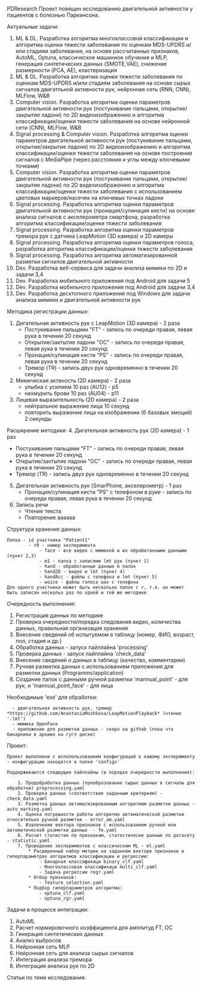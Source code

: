 PDResearch 
Проект повящен исследованию двигательной активности у пациентов с болезнью Паркинсона.

Актуальные задачи:
1. ML & DL. Разработка алгоритма многоклассовой классификации и алгоритма оценки тяжести заболевания по оценкам MDS-UPDRS и/или стадиям заболевания, на основе рассчитанных признаков, AutoML, Optuna, классическое машинное обучение и MLP, генерация синтетических данных (SMOTE,VAE), снижение размерности (PCA, AE), кластеризация
3. ML & DL. Разработка алгоритма оценки тяжести заболевания по оценкам MDS-UPDRS и/или стадиям заболевания на основе сырых сигналов двигатльной активности рук, нейронная сеть (RNN, CNN), MLFlow, W&B
3. Computer vision. Разработка алгоритма оценки параметров двигательной активности рук (постукивание пальцами, открытие/закрытие ладони) по 2D видеоизображению и алгоритма классификации/оценки тяжести заболевания на основе нейронной сети (CNN), MLFlow, W&B
4. Signal processing & Computer vision. Разработка алгоритма оценки параметров двигательной активности рук (постукивание пальцами, открытие/закрытие ладони) по 2D видеоизображению и алгоритма классификации/оценки тяжести заболевания на основе построения сигналов с MediaPipe (через расстояния и углы между ключевыми точками)
5. Computer vision. Разработка алгоритма оценки параметров двигательной активности рук (постукивание пальцами, открытие/закрытие ладони) по 2D видеоизображению и алгоритма классификации/оценки тяжести заболевания с использованием цветовых маркеров/насечек на ключевых точках ладони 
6. Signal processing. Разработка алгоритма оценки параметров двигательной активности рук (пронация/супинация кисти) на основе анализа сигналов с акселерометра смартфона, разработка алгоритма классификации/оценки тяжести заболевания 
7. Signal processing. Разработка алгоритма оценки параметров тремора рук с датчика LeapMotion (3D камера) и 2D камеры 
8. Signal processing. Разработка алгоритма оценки параметров голоса, разработка алгоритма классификации/оценки тяжести заболевания 
9. Signal processing. Разработка алгоритма автоматизированной разметки сигналов двигательной активности
9. Dev. Разработка веб-сервиса для задачи анализа мимики по 2D и задачи 3,4 
10. Dev. Разработка мобильного приложения под Android для задачи 5 
11. Dev. Разработка мобильного приложения под Android для задачи 3,4 
12. Dev. Разработка десктопного приложения под Windows для задачи анализа мимики и двигательной активности рук



Методика регистрации данных:
1. Дигательная активность рук с LeapMotion (3D камера) - 2 раза
   - Постукивание пальцами "FT" - запись по очереди правая, левая рука в течении 20 секунд
   - Открытие/зактытие ладони "OC" - запись по очереди правая, левая рука в течении 20 секунд
   - Пронация/супинация кисти "PS" - запись по очереди правая, левая рука в течении 20 секунд
   - Тремор (TR) - запись двух рук одновременно в течении 20 секунд
2. Мимическая актвность (2D камера) - 2 раза
    - улыбка с усилием 10 раз (AU12) - p5
    - нахмурить брови 10 раз (AU04) - p11
3. Лицевая выразительность (2D камера) - 2 раза
    - нейтральное выражение лица 10 секунд
    - повторить выражение лица на изображении (6 базовых эмоций) 2 секунды

Расширение методики:
4. Дигательная активность рук (2D камера) - 1 раз
   - Постукивание пальцами "FT" - запись по очереди правая, левая рука в течении 20 секунд
   - Открытие/зактытие ладони "OC" - запись по очереди правая, левая рука в течении 20 секунд
   - Тремор (TR) - запись двух рук одновременно в течении 20 секунд
5. Дигательная активность рук (SmarPhone, акселерометр) - 1 раз
   - Пронация/супинация кисти "PS" с телефоном в руке - запись по очереди правая, левая рука в течении 20 секунд
6. Запись речи
    - Чтение текста
    - Повторение аааааа

Структура хранения данных:
    
    Папка - id участника "Patient1"
            - r0 - номер эксперимента
                - face - все видео с мимикой и их обработанными данными (пункт 2,3)
                - m1 - папка с записями lmt рук (пункт 1)
                - hand - обработанные данные m папок
                - hand2D - видео и lmt (пункт 4)
                - handAcc - файлы с телефона и lmt (пункт 5)
                - woice - файлы голоса wav с телефона
    Для одного участника может быть несколько папок с r, т.е. он может быть записан нескольо раз по одной и той же методике

Очередность выполнения:
1. Регистрация данных по методике
2. Проверка очередности/порядка следования видео, количества данных, правильная организация хранения
3. Внесение сведений об испытуемом в таблицу (номер, ФИО, возраст, пол, стадия и др.)
5. Обработка данных - запуск пайплайна 'processing'
7. Проверка данных  - запуск пайплайна 'check_data'
8. Внесение сведений о данных в таблицу (качество, комментарии)
6. Ручная разметка данных с использованием приложения для разметки данных (Programms/application)
7. Создание папок с данными ручной разметки 'mannual_point' - для рук, и 'mannual_point_face' - для лица

Необходимые 'exe' для обработки:

      - двигательная активность рук, тремор *https://github.com/AnastasiaMoshkova/LeapMotionPlayback* (чтение '.lmt')
      - мимика OpenFace
      - приложение для разметки данных - скоро на githab (пока что бинарники в архиве на гугл диске)

Проект:

    Проект выполнени с исполользованием конфигураций к кажому эксперименту - конфигурации находятся в папке 'configs'
    
    Поддерживаются следюущие пайплайны (в порядке очередности выполнения):

        1. Предобработка данных (преобразование сырых данных в сигналы для обработки) preprocessing.yaml
        2. Проверка данных (соответствие заданным критериям) - check_data.yaml
        3. Разметка данных автоматизированным алгоритмом разметки данных - auto_marking.yaml
        4. Оценка погрешности работы алгоритма автоматической разметки относительно ручной разметки - error_am.yaml
        5. Извлечение вектора признаков c использованием ручной или автоматической разметки данных  - fe.yaml
        6. Расчет статистик по признакам, статестичесие данные по датасету - statistic.yaml
        7. Проведение экспериментов с классическим ML - ml.yaml
            * Расширенный набор метрик на заданном векторе признаков и гиперпараметрах алгоритмов классификации и регрессии:
                - Бинарная классификаци binary_clf.yaml
                - Многоклассовая классификаци multi_clf.yaml
                - Задача регрессии regr.yaml
            * Отбор признаков:
                - feature_selection.yaml
            * Подбор гиперпараметров алгоритма:
                - optuna_clf.yaml
                - optuna_rgr.yaml

Задачи в процессе интеграции:
1. AutoML
2. Расчет нормировочного коэффициента для амплитуд FT, OC
3. Генерация синтетических данных
4. Анализ выбросов
5. Нейронная сеть MLP
6. Нейронная сеть для анализа сырых сигналов
5. Интеграция анализа тремора
6. Интеграция анализа рук по 2D

Статьи по теме исследования:

